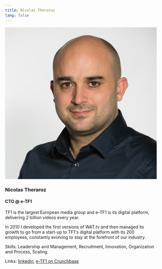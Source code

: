 ```yaml
---
title: Nicolas Theraroz
lang: false
---
```


![Nicolas Theraroz](assets/nicolas.jpg)

### Nicolas Theraroz
#### CTO @ e-TF1

TF1 is the largest European media group and e-TF1 is its digital platform, delivering 2 billion videos every year. 

In 2010 I developed the first versions of WAT.tv and then managed its growth to go from a start-up to TF1's digital platform with its 200 employees, constantly evolving to stay at the forefront of our industry.

Skills: Leadership and Management, Recruitment, Innovation, Organization and Process, Scaling.

Links: [linkedin](https://www.linkedin.com/in/ntheraroz/), [e-TF1 on Crunchbase](https://www.crunchbase.com/organization/e-tf1)
